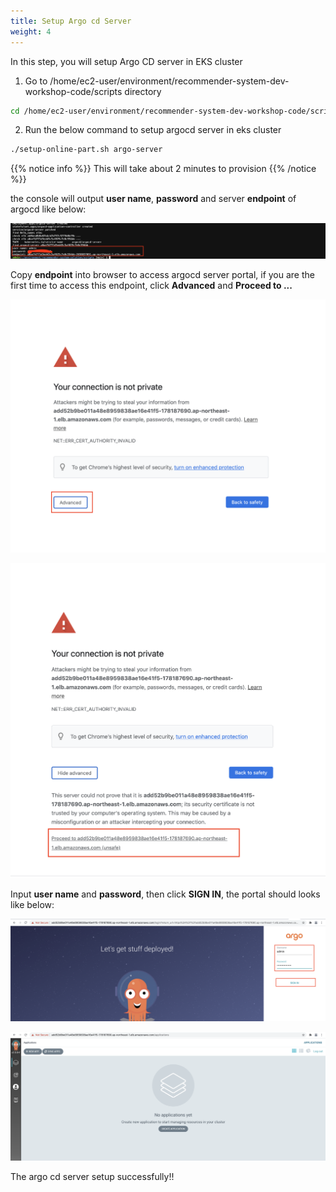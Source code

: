 ```yaml
---
title: Setup Argo cd Server
weight: 4
---
```


In this step, you will setup Argo CD server in EKS cluster

1. Go to /home/ec2-user/environment/recommender-system-dev-workshop-code/scripts directory

```sh
cd /home/ec2-user/environment/recommender-system-dev-workshop-code/scripts
```

2. Run the below command to setup argocd server in eks cluster 

```sh
./setup-online-part.sh argo-server
```
{{% notice info %}}
This will take about 2 minutes to provision
{{% /notice %}}

the console will output **user name**, **password** and server **endpoint** of argocd like below:

![Argocd password](/images/argocd-password.png)


Copy **endpoint** into browser to access argocd server portal, if you are the first time to access this endpoint, click **Advanced** and **Proceed to ...**

![Argocd First](/images/argocd-first.png)

![Argocd Second](/images/argocd-second.png)

Input **user name** and **password**, then click **SIGN IN**, the portal should looks like below:

![Argocd Signin](/images/argocd-signin.png)

![Argocd Second](/images/argocd-main-page.png)

The argo cd server setup successfully!!



